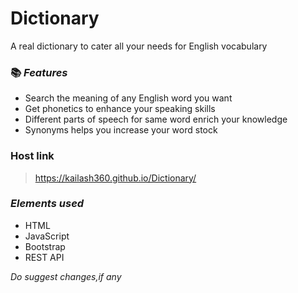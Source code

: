 # Dictionary 
A real dictionary to cater all your needs for English vocabulary

### 📚 _Features_ 
- Search the meaning of any English word you want
- Get phonetics to enhance your speaking skills
- Different parts of speech for same word enrich your knowledge
- Synonyms helps you increase your word stock

### Host link
> https://kailash360.github.io/Dictionary/

### _Elements used_
- HTML
- JavaScript
- Bootstrap
- REST API

_Do suggest changes,if any_
